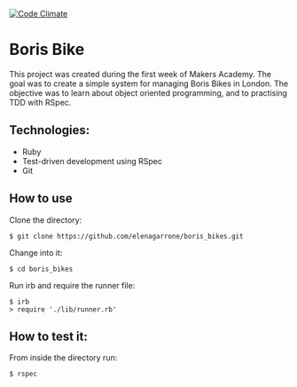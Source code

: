 [![Code Climate](https://codeclimate.com/repos/548ac171e30ba03d1300593a/badges/a9c4e8e7eca7d767dcba/gpa.svg)](https://codeclimate.com/repos/548ac171e30ba03d1300593a/feed)

Boris Bike
==========
This project was created during the first week of Makers Academy.
The goal was to create a simple system for managing Boris Bikes in London.
The objective was to learn about object oriented programming, and to practising TDD with RSpec.

Technologies:
------------
- Ruby
- Test-driven development using RSpec
- Git

How to use
---------

Clone the directory:
```shell
$ git clone https://github.com/elenagarrone/boris_bikes.git
```
Change into it:
```shell
$ cd boris_bikes
```
Run irb and require the runner file:
```shell
$ irb
> require './lib/runner.rb'
```
How to test it:
--------------
From inside the directory run:
```shell
$ rspec
```

